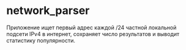 # network_parser
Приложение  ищет первый адрес каждой /24 частной локальной подсети IPv4 в интернет, сохраняет число результатов и выводит статистику популярности.
